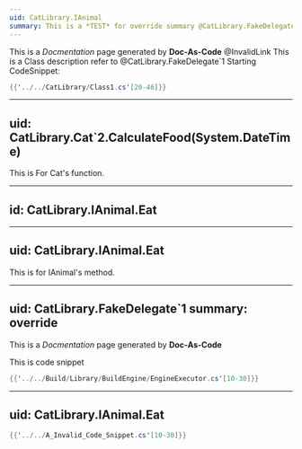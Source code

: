 ```yaml
---
uid: CatLibrary.IAnimal
summary: This is a *TEST* for override summary @CatLibrary.FakeDelegate`1
---
```

This is a *Docmentation* page generated by **Doc-As-Code** @InvalidLink
This is a Class description refer to @CatLibrary.FakeDelegate`1
Starting CodeSnippet:
```csharp
{{'../../CatLibrary/Class1.cs'[20-46]}}
```

---
uid: CatLibrary.Cat`2.CalculateFood(System.DateTime)
---
This is For Cat's function.

---
id: CatLibrary.IAnimal.Eat
---
---
uid: CatLibrary.IAnimal.Eat
---
This is for IAnimal's method.

---
uid: CatLibrary.FakeDelegate`1
summary: override
---
This is a *Docmentation* page generated by **Doc-As-Code**

This is code snippet

```csharp
{{'../../Build/Library/BuildEngine/EngineExecutor.cs'[10-30]}}
```
---
uid: CatLibrary.IAnimal.Eat
---
```csharp
{{'../../A_Invalid_Code_Snippet.cs'[10-30]}}
```